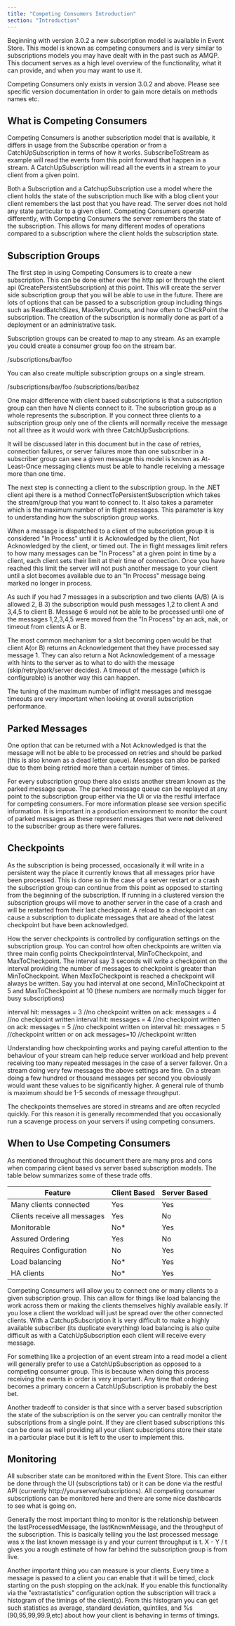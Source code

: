 ```yaml
---
title: "Competing Consumers Introduction"
section: "Introduction"
---
```


Beginning with version 3.0.2 a new subscription model is available in Event Store. This model is known as competing consumers and is very similar to subscriptions models you may have dealt with in the past such as AMQP. This document serves as a high level overview of the functionality, what it can provide, and when you may want to use it.

<span class="note">Competing Consumers only exists in version 3.0.2 and above. Please see specific version documentation in order to gain more details on methods names etc.</span>

## What is Competing Consumers

Competing Consumers is another subscription model that is available, it differs in usage from the Subscribe operation or from a CatchUpSubscription in terms of how it works. SubscribeToStream as example will read the events from this point forward that happen in a stream. A CatchUpSubscription will read all the events in a stream to your client from a given point.

Both a Subscription and a CatchupSubscription use a model where the client holds the state of the subscription much like with a blog client your client remembers the last post that you have read. The server does not hold any state particular to a given client.  Competing Consumers operate differently, with Competing Consumers the server remembers the state of the subscription. This allows for many different modes of operations compared to a subscription where the client holds the subscription state.

## Subscription Groups

The first step in using Competing Consumers is to create a new subscription. This can be done either over the http api or through the client api (CreatePersistentSubscription) at this point. This will create the server side subscription group that you will be able to use in the future. There are lots of options that can be passed to a subscription group including things such as ReadBatchSizes, MaxRetryCounts, and how often to CheckPoint the subscription. The creation of the subscription is normally done as part of a deployment or an administrative task.

Subscription groups can be created to map to any stream. As an example you could create a consumer group foo on the stream bar.

/subscriptions/bar/foo

You can also create multiple subscription groups on a single stream.

/subscriptions/bar/foo
/subscriptions/bar/baz

One major difference with client based subscriptions is that a subscription group can then have N clients connect to it. The subscription group as a whole represents the subscription. If you connect three clients to a subscription group only one of the clients will normally receive the message not all three as it would work with three CatchUpSusbcriptions.

<span class="note">It will be discussed later in this document but in the case of retries, connection failures, or server failures more than one subscriber in a subscriber group can see a given message this model is known as At-Least-Once messaging clients must be able to handle receiving a message more than one time.</span>

The next step is connecting a client to the subscription group. In the .NET client api there is a method ConnectToPersistentSubscription which takes the stream/group that you want to connect to. It also takes a parameter which is the maximum number of in flight messages. This parameter is key to understanding how the subscription group works.

When a message is dispatched to a client of the subscription group it is considered "In Process" until it is Acknowledged by the client, Not Acknowledged by the client, or timed out. The in flight messages limit refers to how many messages can be "In Process" at a given point in time by a client, each client sets their limit at their time of connection. Once you have reached this limit the server will not push another message to your client until a slot becomes available due to an "In Process" message being marked no longer in process. 

As such if you had 7 messages in a subscription and two clients (A/B) (A is allowed 2, B 3) the subscription would push messages 1,2 to client A and 3,4,5 to client B. Message 6 would not be able to be processed until one of the messages 1,2,3,4,5 were moved from the "In Process" by an ack, nak, or timeout from clients A or B. 

The most common mechanism for a slot becoming open would be that client A(or B) returns an Acknowledgement that they have processed say message 1. They can also return a Not Acknowledgement of a message with hints to the server as to what to do with the message (skip/retry/park/server decides). A timeout of the message (which is configurable) is another way this can happen.

<span class="note">The tuning of the maximum number of inflight messages and messgae timeouts are very important when looking at overall subscription performance.</span>

## Parked Messages

One option that can be returned with a Not Acknowledged is that the message will not be able to be processed on retries and should be parked (this is also known as a dead letter queue). Messages can also be parked due to them being retried more than a certain number of times.

For every subscription group there also exists another stream known as the parked message queue. The parked message queue can be replayed at any point to the subscription group either via the UI or via the restful interface for competing consumers. For more information please see version specific information. It is important in a production environment to monitor the count of parked messages as these represent messages that were **not** delivered to the subscriber group as there were failures.

## Checkpoints

As the subscription is being processed, occasionally it will write in a persistent way the place it currently knows that all messages prior have been processed. This is done so in the case of a server restart or a crash the subscription group can continue from this point as opposed to starting from the beginning of the subscription. If running in a clustered version the subscription groups will move to another server in the case of a crash and will be restarted from their last checkpoint. A reload to a checkpoint can cause a subscription to duplicate messages that are ahead of the latest checkpoint but have been acknowledged.

How the server checkpoints is controlled by configuration settings on the subscription group. You can control how often checkpoints are written via three main config points CheckpointInterval, MinToCheckpoint, and MaxToCheckpoint. The interval say 3 seconds will write a checkpoint on the interval providing the number of messages to checkpoint is greater than MinToCheckpoint. When MaxToCheckpoint is reached a checkpoint will always be written. Say you had interval at one second, MinToCheckpoint at 5 and MaxToCheckpoint at 10 (these numbers are normally much bigger for busy subscriptions)

interval hit: messages = 3 //no checkpoint written
on ack: messages = 4 //no checkpoint written
interval hit: messages = 4 //no checkpoint written
on ack: messages = 5 //no checkpoint written
on interval hit: messages = 5 //checkpoint written
or 
on ack messages=10 //checkpoint written

Understanding how checkpointing works and paying careful attention to the behaviour of your stream can help reduce server workload and help prevent receiving too many repeated messages in the case of a server failover. On a stream doing very few messages the above settings are fine. On a stream doing a few hundred or thousand messages per second you obviously would want these values to be significantly higher. A general rule of thumb is maximum should be 1-5 seconds of message throughput.

<span class="note">The checkpoints themselves are stored in streams and are often recycled quickly. For this reason it is generally recommended that you occasionally run a scavenge process on your servers if using competing consumers.</span>

## When to Use Competing Consumers

As mentioned throughout this document there are many pros and cons when comparing client based vs server based subscription models. The table below summarizes some of these trade offs.

<table>
    <thead>
        <tr>
            <th>Feature</th>
            <th>Client Based</th>
            <th>Server Based</th>
        </tr>
    </thead>
    <tbody>
        <tr>
            <td>Many clients connected</td>
            <td>Yes</td>
            <td>Yes</td>
        </tr>
        <tr>
            <td>Clients receive all messages</td>
            <td>Yes</td>
            <td>No</td>
        </tr>
        <tr>
            <td>Monitorable</td>
            <td>No*</td>
            <td>Yes</td>
        </tr>        
        <tr>
            <td>Assured Ordering</td>
            <td>Yes</td>
            <td>No</td>
        </tr>
        <tr>
            <td>Requires Configuration</td>
            <td>No</td>
            <td>Yes</td>
        </tr>        
        <tr>
            <td>Load balancing</td>
            <td>No*</td>
            <td>Yes</td>
        </tr>
        <tr>
            <td>HA clients</td>
            <td>No*</td>
            <td>Yes</td>
        </tr>
    </tbody>
</table>

Competing Consumers will allow you to connect one or many clients to a given subscription group. This can allow for things like load balancing the work across them or making the clients themselves highly available easily. If you lose a client the workload will just be spread over the other connected clients. With a CatchupSubscription it is very difficult to make a highly available subscriber (its duplicate everything) load balancing is also quite difficult as with a CatchUpSubscription each client will receive every message.

For something like a projection of an event stream into a read model a client will generally prefer to use a CatchUpSubscription as opposed to a competing consumer group. This is because when doing this process receiving the events in order is very important. Any time that ordering becomes a primary concern a CatchUpSubscription is probably the best bet.

Another tradeoff to consider is that since with a server based subscription the state of the subscription is on the server you can centrally monitor the subscriptions from a single point. If they are client based subscriptions this can be done as well providing all your client subscriptions store their state in a particular place but it is left to the user to implement this.

## Monitoring

All subscriber state can be monitored within the Event Store. This can either be done through the UI (subscriptions tab) or it can be done via the restful API (currently http://yourserver/subscriptions). All competing consumer subscriptions can be monitored here and there are some nice dashboards to see what is going on.

Generally the most important thing to monitor is the relationship between the lastProcessedMessage, the lastKnownMessage, and the throughput of the subscription. This is basically telling you the last processed message was x the last known message is y and your current throughput is t. X - Y / t gives you a rough estimate of how far behind the subscription group is from live.

Another important thing you can measure is your clients. Every time a message is passed to a client you can enable that it will be timed, clock starting on the push stopping on the ack/nak. If you enable this functionality via the "extrastatistics" configuration option the subscription will track a histogram of the timings of the client(s). From this histogram you can get such statistics as average, standard deviation, quintiles, and %s (90,95,99,99.9,etc) about how your client is behaving in terms of timings.
